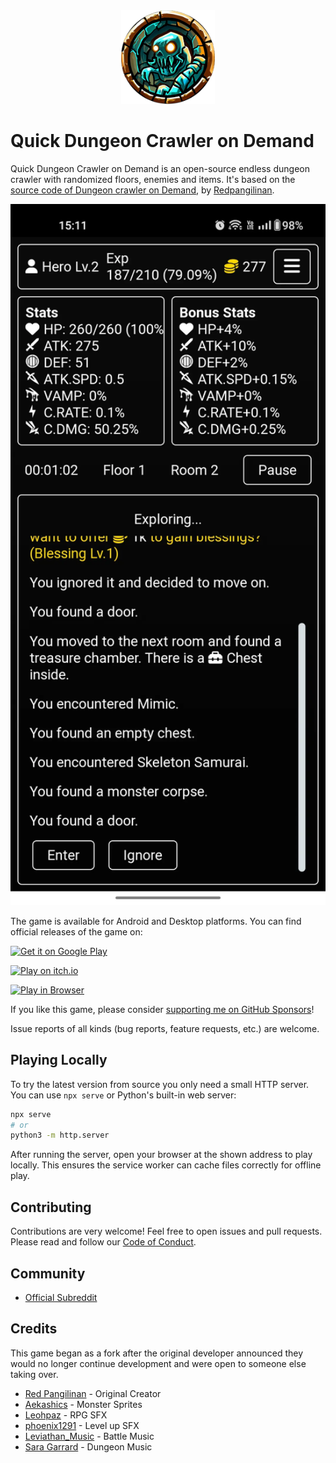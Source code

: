 <div align="center">
<img alt="Logo" src="./assets/icon/logo.webp" height="150px" ></img>
</div>

# Quick Dungeon Crawler on Demand

Quick Dungeon Crawler on Demand is an open-source endless dungeon crawler with randomized floors, enemies and items. It's based on the [source code of Dungeon crawler on Demand](https://github.com/redpangilinan/dungeon-crawler-rpg-od), by [Redpangilinan](https://github.com/redpangilinan).

<div align="center">
  <img alt="In game screenshot" src="./assets/screenshots/exploring.webp" width="600" />
</div>

The game is available for Android and Desktop platforms. You can find official releases of the game on:

[![Get it on Google Play](https://play.google.com/intl/en_us/badges/static/images/badges/en_badge_web_generic.png)](https://play.google.com/store/apps/details?id=com.thomaspeissl.quick_dungeon_crawler_od.twa)

[![Play on itch.io](https://img.shields.io/badge/Play%20on-itch.io-red?logo=itch-io)](https://werkstattl.itch.io/quick-dungeon-crawler-on-demand)

[![Play in Browser](https://img.shields.io/badge/Play%20in-Browser-blue?logo=google-chrome&logoColor=white)](https://dungeon.werkstattl.com/)

If you like this game, please consider [supporting me on GitHub Sponsors](https://github.com/sponsors/7underlines)!

Issue reports of all kinds (bug reports, feature requests, etc.) are welcome.

## Playing Locally

To try the latest version from source you only need a small HTTP server. You can use
`npx serve` or Python's built-in web server:

```bash
npx serve
# or
python3 -m http.server
```

After running the server, open your browser at the shown address to play locally. This
ensures the service worker can cache files correctly for offline play.

## Contributing

Contributions are very welcome! Feel free to open issues and pull requests.
Please read and follow our [Code of Conduct](./CODE_OF_CONDUCT.md).


## Community

- [Official Subreddit](https://www.reddit.com/r/QuickDungeonCrawler/)

## Credits

This game began as a fork after the original developer announced they would no longer continue development and were open to someone else taking over.

- [Red Pangilinan](https://github.com/redpangilinan) - Original Creator
- [Aekashics](https://aekashics.itch.io/) - Monster Sprites
- [Leohpaz](https://leohpaz.itch.io/) - RPG SFX
- [phoenix1291](https://phoenix1291.itch.io/sound-effects-pack-2) - Level up SFX
- [Leviathan_Music](https://soundcloud.com/leviathan254) - Battle Music
- [Sara Garrard](https://sonatina.itch.io/letsadventure) - Dungeon Music
